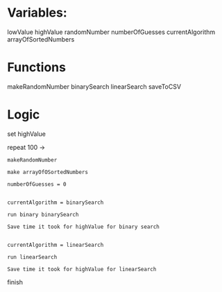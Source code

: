 # Variables:
lowValue
highValue
randomNumber
numberOfGuesses
currentAlgorithm
arrayOfSortedNumbers

# Functions
makeRandomNumber
binarySearch
linearSearch
saveToCSV

# Logic

set highValue

repeat 100 -> 

    makeRandomNumber

    make arrayOfOSortedNumbers

    numberOfGuesses = 0


    currentAlgorithm = binarySearch

    run binary binarySearch

    Save time it took for highValue for binary search


    currentAlgorithm = linearSearch

    run linearSearch

    Save time it took for highValue for linearSearch
    

finish
